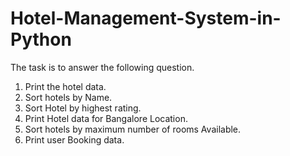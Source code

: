 # Hotel-Management-System-in-Python


The task is to answer the following question.

1) Print the hotel data.
2) Sort hotels by Name.
3) Sort Hotel by highest rating.
4) Print Hotel data for Bangalore Location.
5) Sort hotels by maximum number of rooms Available.
6) Print user Booking data.
